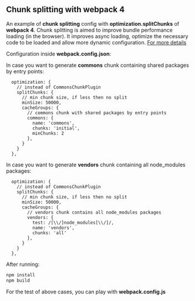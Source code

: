 ## Chunk splitting with webpack 4

An example of **chunk splitting** config with **optimization.splitChunks** of **webpack 4**.
Chunk splitting is aimed to improve bundle performance loading (in the browser). It improves async loading, optimize the necessary code to be loaded and allow more dynamic configuration.
[For more details](https://webpack.js.org/configuration/optimization/#optimization-splitchunks)

Configuration inside **webpack.config.json**:

In case you want to generate **commons** chunk containing shared packages by entry points:

```
  optimization: {
    // instead of CommonsChunkPlugin
    splitChunks: {
      // min chunk size, if less then no split
      minSize: 50000,
      cacheGroups: {
        // commons chunk with shared packages by entry points
        commons: {
          name: 'commons',
          chunks: 'initial',
          minChunks: 2
        },
      }
    }
  },
```

In case you want to generate **vendors** chunk containing all node_modules packages:

```
  optimization: {
    // instead of CommonsChunkPlugin
    splitChunks: {
      // min chunk size, if less then no split
      minSize: 50000,
      cacheGroups: {
        // vendors chunk contains all node_modules packages
        vendors: {
          test: /[\\/]node_modules[\\/]/,
          name: 'vendors',
          chunks: 'all'
        },
      }
    }
  },
```

After running:

```sh
npm install
npm build
```

For the test of above cases, you can play with **webpack.config.js**
